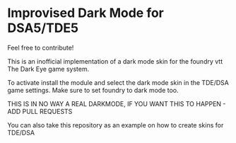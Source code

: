# Improvised Dark Mode for DSA5/TDE5

Feel free to contribute!

This is an inofficial implementation of a dark mode skin for the foundry vtt The Dark Eye game system.

To activate install the module and select the dark mode skin in the TDE/DSA game settings.
Make sure to set foundry to dark mode too.

THIS IS IN NO WAY A REAL DARKMODE, IF YOU WANT THIS TO HAPPEN - ADD PULL REQUESTS


You can also take this repository as an example on how to create skins for TDE/DSA